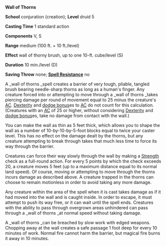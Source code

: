 **Wall of Thorns**

**School** conjuration (creation); **Level** druid 5

**Casting Time** 1 standard action

**Components** V, S

**Range** medium (100 ft. + 10 ft./level)

**Effect** wall of thorny brush, up to one 10-ft. cube/level (S)

**Duration** 10 min./level (D)

**Saving Throw** none; **[Spell Resistance](../glossary#_spell-resistance)** no

A _wall of thorns _spell creates a barrier of very tough, pliable, tangled brush bearing needle-sharp thorns as long as a human's finger. Any creature forced into or attempting to move through a _wall of thorns _takes piercing damage per round of movement equal to 25 minus the creature's [AC](../combat#_armor-class). [Dexterity](../gettingStarted#_dexterity) and [dodge bonus](../combat#_dodge-bonuses)es to [AC](../combat#_armor-class) do not count for this calculation. (Creatures with an [AC](../combat#_armor-class) of 25 or higher, without considering [Dexterity](../gettingStarted#_dexterity) and [dodge bonus](../combat#_dodge-bonuses)es, take no damage from contact with the wall.)

You can make the wall as thin as 5 feet thick, which allows you to shape the wall as a number of 10-by-10-by-5-foot blocks equal to twice your caster level. This has no effect on the damage dealt by the thorns, but any creature attempting to break through takes that much less time to force its way through the barrier.

Creatures can force their way slowly through the wall by making a [Strength](../gettingStarted#_strength) check as a full-round action. For every 5 points by which the check exceeds 20, a creature moves 5 feet (up to a maximum distance equal to its normal land speed). Of course, moving or attempting to move through the thorns incurs damage as described above. A creature trapped in the thorns can choose to remain motionless in order to avoid taking any more damage.

Any creature within the area of the spell when it is cast takes damage as if it had moved into the wall and is caught inside. In order to escape, it must attempt to push its way free, or it can wait until the spell ends. Creatures with the ability to pass through overgrown areas unhindered can pass through a _wall of thorns _at normal speed without taking damage.

A _wall of thorns _can be breached by slow work with edged weapons. Chopping away at the wall creates a safe passage 1 foot deep for every 10 minutes of work. Normal fire cannot harm the barrier, but magical fire burns it away in 10 minutes.

